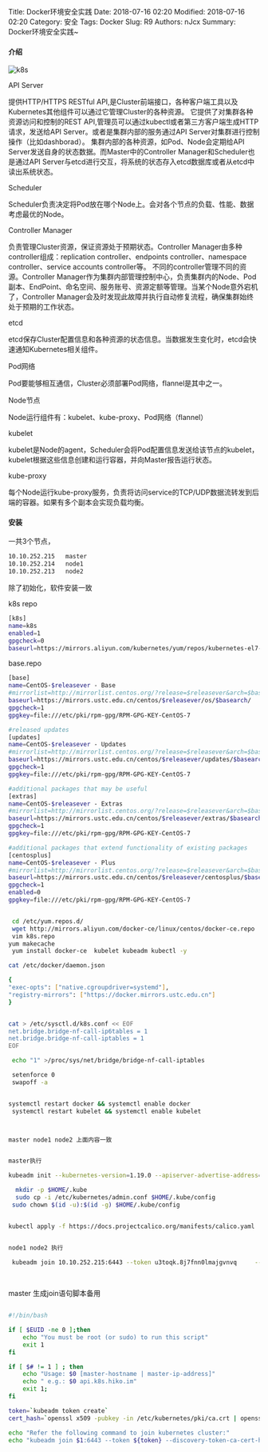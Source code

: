 Title: Docker环境安全实践
Date: 2018-07-16 02:20
Modified: 2018-07-16 02:20
Category: 安全
Tags: Docker
Slug: R9 
Authors: nJcx
Summary: Docker环境安全实践~


#### 介绍


![k8s](../images/timg.jpeg)


API Server

提供HTTP/HTTPS RESTful API,是Cluster前端接口，各种客户端工具以及Kubernetes其他组件可以通过它管理Cluster的各种资源。
它提供了对集群各种资源访问和控制的REST API,管理员可以通过kubectl或者第三方客户端生成HTTP请求，发送给API Server。或者是集群内部的服务通过API Server对集群进行控制操作（比如dashborad）。
集群内部的各种资源，如Pod、Node会定期给API Server发送自身的状态数据。而Master中的Controller Manager和Scheduler也是通过API Server与etcd进行交互，将系统的状态存入etcd数据库或者从etcd中读出系统状态。

Scheduler

Scheduler负责决定将Pod放在哪个Node上。会对各个节点的负载、性能、数据考虑最优的Node。

Controller Manager

负责管理Cluster资源，保证资源处于预期状态。Controller Manager由多种controller组成：replication controller、endpoints controller、namespace controller、service accounts controller等。
不同的controller管理不同的资源。Controller Manager作为集群内部管理控制中心，负责集群内的Node、Pod副本、EndPoint、命名空间、服务账号、资源定额等管理。当某个Node意外宕机了，Controller Manager会及时发现此故障并执行自动修复流程，确保集群始终处于预期的工作状态。

etcd

etcd保存Cluster配置信息和各种资源的状态信息。当数据发生变化时，etcd会快速通知Kubernetes相关组件。

Pod网络

Pod要能够相互通信，Cluster必须部署Pod网络，flannel是其中之一。


Node节点

Node运行组件有：kubelet、kube-proxy、Pod网络（flannel）

kubelet

kubelet是Node的agent，Scheduler会将Pod配置信息发送给该节点的kubelet，kubelet根据这些信息创建和运行容器，并向Master报告运行状态。

kube-proxy

每个Node运行kube-proxy服务，负责将访问service的TCP/UDP数据流转发到后端的容器。如果有多个副本会实现负载均衡。





#### 安装

一共3个节点，

```bash
10.10.252.215   master   
10.10.252.214   node1 
10.10.252.213   node2  
```

除了初始化，软件安装一致



k8s repo

```bash
[k8s]
name=k8s
enabled=1
gpgcheck=0
baseurl=https://mirrors.aliyun.com/kubernetes/yum/repos/kubernetes-el7-x86_64/

```

base.repo

```bash
[base]
name=CentOS-$releasever - Base
#mirrorlist=http://mirrorlist.centos.org/?release=$releasever&arch=$basearch&repo=os&infra=$infra
baseurl=https://mirrors.ustc.edu.cn/centos/$releasever/os/$basearch/
gpgcheck=1
gpgkey=file:///etc/pki/rpm-gpg/RPM-GPG-KEY-CentOS-7

#released updates
[updates]
name=CentOS-$releasever - Updates
#mirrorlist=http://mirrorlist.centos.org/?release=$releasever&arch=$basearch&repo=updates&infra=$infra
baseurl=https://mirrors.ustc.edu.cn/centos/$releasever/updates/$basearch/
gpgcheck=1
gpgkey=file:///etc/pki/rpm-gpg/RPM-GPG-KEY-CentOS-7

#additional packages that may be useful
[extras]
name=CentOS-$releasever - Extras
#mirrorlist=http://mirrorlist.centos.org/?release=$releasever&arch=$basearch&repo=extras&infra=$infra
baseurl=https://mirrors.ustc.edu.cn/centos/$releasever/extras/$basearch/
gpgcheck=1
gpgkey=file:///etc/pki/rpm-gpg/RPM-GPG-KEY-CentOS-7

#additional packages that extend functionality of existing packages
[centosplus]
name=CentOS-$releasever - Plus
#mirrorlist=http://mirrorlist.centos.org/?release=$releasever&arch=$basearch&repo=centosplus&infra=$infra
baseurl=https://mirrors.ustc.edu.cn/centos/$releasever/centosplus/$basearch/
gpgcheck=1
enabled=0
gpgkey=file:///etc/pki/rpm-gpg/RPM-GPG-KEY-CentOS-7

```




```bash

 cd /etc/yum.repos.d/
 wget http://mirrors.aliyun.com/docker-ce/linux/centos/docker-ce.repo
 vim k8s.repo
yum makecache
 yum install docker-ce  kubelet kubeadm kubectl -y

cat /etc/docker/daemon.json

{
"exec-opts": ["native.cgroupdriver=systemd"],  
"registry-mirrors": ["https://docker.mirrors.ustc.edu.cn"]
}


cat > /etc/sysctl.d/k8s.conf << EOF
net.bridge.bridge-nf-call-ip6tables = 1
net.bridge.bridge-nf-call-iptables = 1
EOF

 echo "1" >/proc/sys/net/bridge/bridge-nf-call-iptables

 setenforce 0
 swapoff -a


systemctl restart docker && systemctl enable docker 
 systemctl restart kubelet && systemctl enable kubelet



master node1 node2 上面内容一致


master执行

kubeadm init --kubernetes-version=1.19.0 --apiserver-advertise-address=10.10.252.215 --image-repository registry.aliyuncs.com/google_containers --service-cidr=10.10.0.0/16 --pod-network-cidr=10.244.0.0/16

  mkdir -p $HOME/.kube
  sudo cp -i /etc/kubernetes/admin.conf $HOME/.kube/config
 sudo chown $(id -u):$(id -g) $HOME/.kube/config


kubectl apply -f https://docs.projectcalico.org/manifests/calico.yaml


```





```bash

node1 node2 执行

 kubeadm join 10.10.252.215:6443 --token u3toqk.8j7fnn0lmajgvnvq     --discovery-token-ca-cert-hash sha256:49b37a021f9223d2f3af10d71a5ca47cc34e12d2c20147adfc61a6a4b90c4b97 
  
    
```



master 生成join语句脚本备用

```bash

#!/bin/bash

if [ $EUID -ne 0 ];then
    echo "You must be root (or sudo) to run this script"
    exit 1
fi

if [ $# != 1 ] ; then
    echo "Usage: $0 [master-hostname | master-ip-address]"
    echo " e.g.: $0 api.k8s.hiko.im"
    exit 1;
fi

token=`kubeadm token create`
cert_hash=`openssl x509 -pubkey -in /etc/kubernetes/pki/ca.crt | openssl rsa -pubin -outform der 2>/dev/null | openssl dgst -sha256 -hex | sed 's/^.* //'`

echo "Refer the following command to join kubernetes cluster:"
echo "kubeadm join $1:6443 --token ${token} --discovery-token-ca-cert-hash sha256:${cert_hash}"


```
